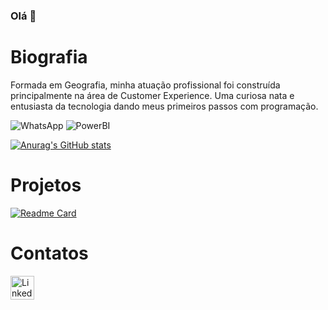 ### Olá 👋

# Biografia

Formada em Geografia, minha atuação profissional foi construída principalmente na área de Customer Experience. Uma curiosa nata e entusiasta da tecnologia dando meus primeiros passos com programação. 

![WhatsApp](https://img.shields.io/badge/WhatsApp-25D366?style=for-the-badge&logo=whatsapp&logoColor=white)
![PowerBI](https://img.shields.io/badge/PowerBI-F2C811?style=for-the-badge&logo=Power%20BI&logoColor=white)

[![Anurag's GitHub stats](https://github-readme-stats.vercel.app/api?username=biamachini&theme=radical)](https://github.com/anuraghazra/github-readme-stats)

# Projetos

[![Readme Card](https://github-readme-stats.vercel.app/api/pin/?username=biamachini&repo=biamachini.github.io)](https://github.com/anuraghazra/github-readme-stats)

# Contatos
[<img src="https://img.shields.io/badge/LinkedIn-0077B5?style=for-the-badge&logo=linkedin&logoColor=white1" alt='Linkedin' height='38'>](https://linkedin.com/in/beatriz-machini/)
